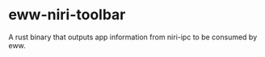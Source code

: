 # eww-niri-toolbar

A rust binary that outputs app information from niri-ipc to be consumed by eww.
